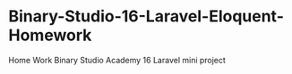 # Binary-Studio-16-Laravel-Eloquent-Homework
Home Work Binary Studio Academy 16 Laravel mini project
